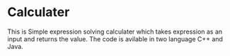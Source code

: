 # Calculater
This is Simple expression solving calculater which takes expression as an input and returns the value.
The code is avilable in two language C++ and Java.

